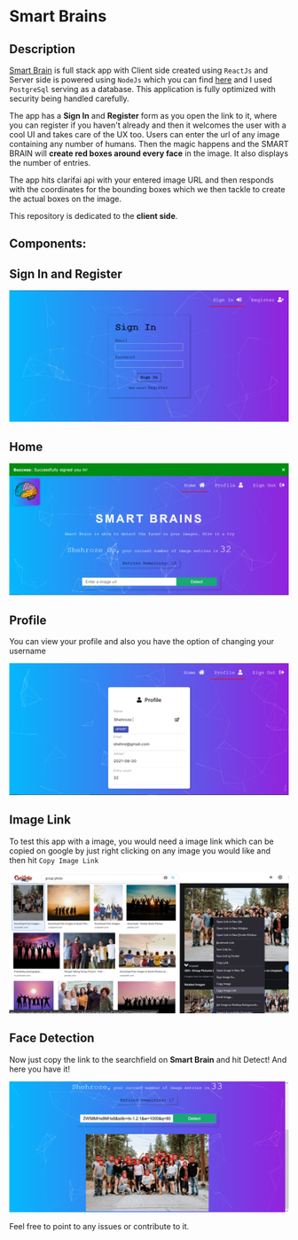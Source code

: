 # Smart Brains
## Description
[Smart Brain](https://smart-brains-0.herokuapp.com/) is full stack app with Client side created using `ReactJs` and Server side is powered using `NodeJs` which you can find [here](https://github.com/shehroze-1122/smart-brains-backend) and I used `PostgreSql` serving as a database. This application
is fully optimized with security being handled carefully. 

The app has a **Sign In** and **Register** form as you open the link to it, where you can register if you haven't already and then it welcomes the user with a cool UI and takes care of the UX too. Users can enter the url of any image containing any number of humans. 
Then the magic happens and the SMART BRAIN will **create red boxes around every face** in the image. It also displays the number of entries.

The app hits clarifai api with your entered image URL and then responds with the coordinates for the bounding boxes which we then tackle to create the actual boxes on the image.

This repository is dedicated to the **client side**.

## Components:

## Sign In and Register

![Sign In form](https://github.com/shehroze-1122/smart-brains-frontend/blob/main/Readme%20Images/SignIn.PNG)


## Home

![Home page](https://github.com/shehroze-1122/smart-brains-frontend/blob/main/Readme%20Images/Home.PNG)


## Profile

You can view your profile and also you have the option of changing your username

![Profile](https://github.com/shehroze-1122/smart-brains-frontend/blob/main/Readme%20Images/Profile.PNG)


## Image Link

To test this app with a image, you would need a image link which can be copied on google by just right clicking on any image you would like and then hit `Copy Image Link`

![Image Link](https://github.com/shehroze-1122/smart-brains-frontend/blob/main/Readme%20Images/imageLink.png)


## Face Detection

Now just copy the link to the searchfield on **Smart Brain** and hit Detect! And here you have it!

![Face detection](https://github.com/shehroze-1122/smart-brains-frontend/blob/main/Readme%20Images/Face%20Detection.PNG)



Feel free to point to any issues or contribute to it.


